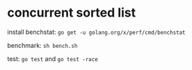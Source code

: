 # concurrent sorted list

install benchstat: `go get -u golang.org/x/perf/cmd/benchstat`

benchmark: `sh bench.sh`

test: `go test` and `go test -race`

